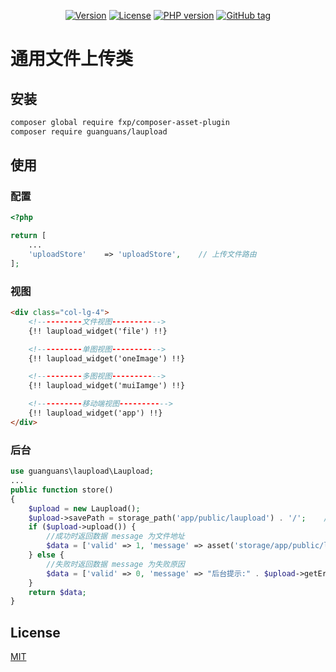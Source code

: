<p align="center">
    <a href="https://packagist.org/packages/guanguans/laupload"><img src="https://img.shields.io/packagist/v/guanguans/laupload.svg" alt="Version"></a>
    <a href="https://packagist.org/packages/guanguans/laupload"><img src="https://img.shields.io/packagist/l/guanguans/laupload.svg" alt="License"></a>
    <a href="https://packagist.org/packages/guanguans/laupload"><img src="https://img.shields.io/packagist/php-v/guanguans/laupload.svg" alt="PHP version"></a>
    <a href="https://github.com/guanguans/laupload/tags"><img src="https://img.shields.io/github/tag/guanguans/laupload.svg" alt="GitHub tag"></a>
</p>

# 通用文件上传类

## 安装

``` sh
composer global require fxp/composer-asset-plugin
composer require guanguans/laupload
```

## 使用

### 配置

``` php
<?php

return [
    ...
    'uploadStore'    => 'uploadStore',    // 上传文件路由
];
```

### 视图

``` html
<div class="col-lg-4">
    <!----------文件视图----------->
    {!! laupload_widget('file') !!}

    <!----------单图视图----------->
    {!! laupload_widget('oneImage') !!}

    <!----------多图视图----------->
    {!! laupload_widget('muiIamge') !!}

    <!----------移动端视图----------->
    {!! laupload_widget('app') !!}
</div>
```

### 后台

``` php
use guanguans\laupload\Laupload;
...
public function store()
{
    $upload = new Laupload();
    $upload->savePath = storage_path('app/public/laupload') . '/';    // 上传根目录
    if ($upload->upload()) {
        //成功时返回数据 message 为文件地址
        $data = ['valid' => 1, 'message' => asset('storage/app/public/laupload/').'/'.$upload->getUploadFileInfo()[0]['savename']];
    } else {
        //失败时返回数据 message 为失败原因
        $data = ['valid' => 0, 'message' => "后台提示:" . $upload->getErrorMsg()];
    }
    return $data;
}
```

## License

[MIT](./LICENSE)

